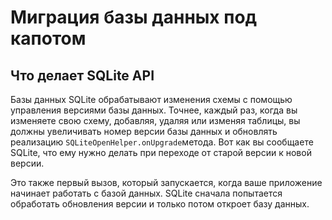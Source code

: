 # Миграция базы данных под капотом

## Что делает SQLite API

Базы данных SQLite обрабатывают изменения схемы с помощью управления версиями базы данных. Точнее, каждый раз, когда вы изменяете свою схему, добавляя, удаляя или изменяя таблицы, вы должны увеличивать номер версии базы данных и обновлять реализацию `SQLiteOpenHelper.onUpgrade`метода. Вот как вы сообщаете SQLite, что ему нужно делать при переходе от старой версии к новой версии.

Это также первый вызов, который запускается, когда ваше приложение начинает работать с базой данных. SQLite сначала попытается обработать обновления версии и только потом откроет базу данных.
